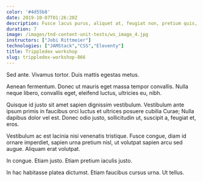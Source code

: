 ```yaml
---
color: '#4d55b8'
date: 2019-10-07T01:26:20Z
description: Fusce lacus purus, aliquet at, feugiat non, pretium quis, lectus.
duration: 7
image: /images/tnd-content-unit-tests/ws_image_4.jpg
instructors: ["Jobi Rittmeier"]
technologies: ["JAMStack","CSS","Eleventy"]
title: Trippledex workshop
slug: trippledex-workshop-866
---
```

Sed ante. Vivamus tortor. Duis mattis egestas metus.

Aenean fermentum. Donec ut mauris eget massa tempor convallis. Nulla neque libero, convallis eget, eleifend luctus, ultricies eu, nibh.

Quisque id justo sit amet sapien dignissim vestibulum. Vestibulum ante ipsum primis in faucibus orci luctus et ultrices posuere cubilia Curae; Nulla dapibus dolor vel est. Donec odio justo, sollicitudin ut, suscipit a, feugiat et, eros.

Vestibulum ac est lacinia nisi venenatis tristique. Fusce congue, diam id ornare imperdiet, sapien urna pretium nisl, ut volutpat sapien arcu sed augue. Aliquam erat volutpat.

In congue. Etiam justo. Etiam pretium iaculis justo.

In hac habitasse platea dictumst. Etiam faucibus cursus urna. Ut tellus.
